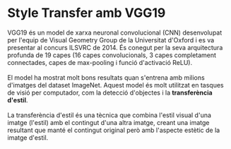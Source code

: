 # Style Transfer amb VGG19

VGG19 és un model de xarxa neuronal convolucional (CNN) desenvolupat per l'equip de Visual Geometry Group de la Universitat d'Oxford i es va presentar al concurs ILSVRC de 2014. És conegut per la seva arquitectura profunda de 19 capes (16 capes convolucionals, 3 capes completament connectades, capes de max-pooling i funció d'activació ReLU).<br><br>
El model ha mostrat molt bons resultats quan s'entrena amb milions d'imatges del dataset ImageNet. Aquest model és molt utilitzat en tasques de visió per computador, com la detecció d'objectes i la **transferència d'estil**.<br><br>
La transferència d'estil és una tècnica que combina l'estil visual d'una imatge (l'estil) amb el contingut d'una altra imatge, creant una imatge resultant que manté el contingut original però amb l'aspecte estètic de la imatge d'estil. 